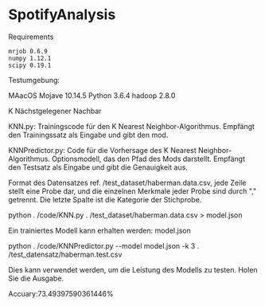 # SpotifyAnalysis


Requirements

    mrjob 0.6.9
    numpy 1.12.1
    scipy 0.19.1

Testumgebung:

MAacOS Mojave 10.14.5 Python 3.6.4 hadoop 2.8.0



K Nächstgelegener Nachbar

KNN.py: Trainingscode für den K Nearest Neighbor-Algorithmus. Empfängt den Trainingssatz als Eingabe und gibt den mod.

KNNPredictor.py: Code für die Vorhersage des K Nearest Neighbor-Algorithmus. Optionsmodell, das den Pfad des Mods darstellt. Empfängt den Testsatz als Eingabe und gibt die Genauigkeit aus.

Format des Datensatzes ref. /test_dataset/haberman.data.csv, jede Zeile stellt eine Probe dar, und die einzelnen Merkmale jeder Probe sind durch "," getrennt. Die letzte Spalte ist die Kategorie der Stichprobe.

python . /code/KNN.py . /test_dataset/haberman.data.csv > model.json

Ein trainiertes Modell kann erhalten werden: model.json

python . /code/KNNPredictor.py --model model.json -k 3 . /test_datensatz/haberman.test.csv

Dies kann verwendet werden, um die Leistung des Modells zu testen. Holen Sie die Ausgabe.

Accuary:73.49397590361446%


